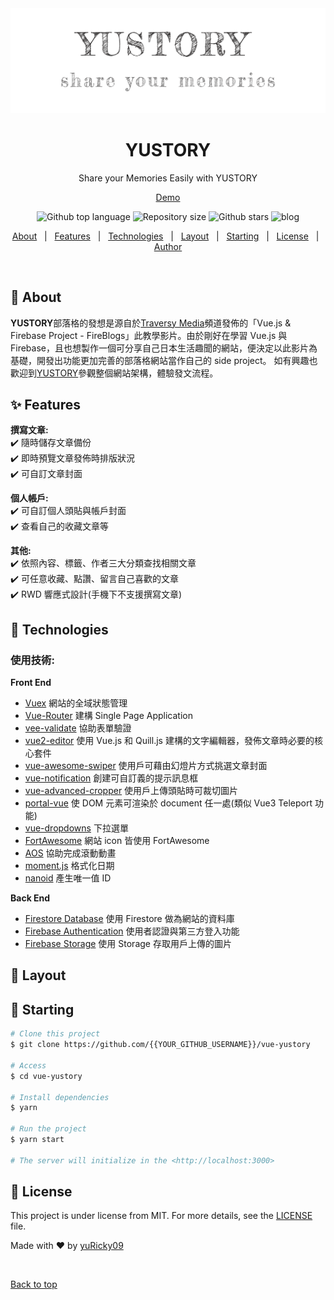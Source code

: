 <div align="center" id="top"> 
  <img src="@/../src/assets/img/readme-header.png" alt="YUSTORY" />
</div>

<div align="center">
  <h1>YUSTORY</h1>
  <p>Share your Memories Easily with YUSTORY</p>
  <a href="https://yustory-ded59.web.app/">Demo</a>
</div>

<p align="center">
  <img alt="Github top language" src="https://img.shields.io/github/languages/top/yuRicky09/YuStory?color=56BEB8">

  <img alt="Repository size" src="https://img.shields.io/github/repo-size/yuRicky09/YuStory?color=lightgrey">

  <img alt="Github stars" src="https://img.shields.io/github/stars/yuRicky09/YuStory?color=yellow" />

  <img alt="blog" src="https://img.shields.io/badge/YUSTORY-BLOG-blue">
</p>

<p align="center">
  <a href="#dart-about">About</a> &#xa0; | &#xa0; 
  <a href="#sparkles-features">Features</a> &#xa0; | &#xa0;
  <a href="#rocket-technologies">Technologies</a> &#xa0; | &#xa0;
  <a href="#art-layout">Layout</a> &#xa0; | &#xa0;
  <a href="#checkered_flag-starting">Starting</a> &#xa0; | &#xa0;
  <a href="#memo-license">License</a> &#xa0; | &#xa0;
  <a href="https://github.com/{{YOUR_GITHUB_USERNAME}}" target="_blank">Author</a>
</p>

<br>

## :dart: About

**YUSTORY**部落格的發想是源自於[Traversy Media](https://www.youtube.com/watch?v=ISv22NNL-aE&t=869s&ab_channel=TraversyMedia)頻道發佈的「Vue.js & Firebase Project - FireBlogs」此教學影片。由於剛好在學習 Vue.js 與 Firebase，且也想製作一個可分享自己日本生活趣聞的網站，便決定以此影片為基礎，開發出功能更加完善的部落格網站當作自己的 side project。
如有興趣也歡迎到[YUSTORY](https://yustory-ded59.web.app/stories?page=1)參觀整個網站架構，體驗發文流程。

## :sparkles: Features

**撰寫文章:** <br>
:heavy_check_mark: 隨時儲存文章備份 <br>
:heavy_check_mark: 即時預覽文章發佈時排版狀況 <br>
:heavy_check_mark: 可自訂文章封面 <br>

**個人帳戶:** <br>
:heavy_check_mark: 可自訂個人頭貼與帳戶封面 <br>
:heavy_check_mark: 查看自己的收藏文章等 <br>

**其他:** <br>
:heavy_check_mark: 依照內容、標籤、作者三大分類查找相關文章 <br>
:heavy_check_mark: 可任意收藏、點讚、留言自己喜歡的文章 <br>
:heavy_check_mark: RWD 響應式設計(手機下不支援撰寫文章) <br>

## :rocket: Technologies

### 使用技術:

**Front End**

- [Vuex](https://vuex.vuejs.org/guide/) 網站的全域狀態管理
- [Vue-Router](https://router.vuejs.org/) 建構 Single Page Application
- [vee-validate](https://vee-validate.logaretm.com/v3) 協助表單驗證
- [vue2-editor](https://www.vue2editor.com/) 使用 Vue.js 和 Quill.js 建構的文字編輯器，發佈文章時必要的核心套件
- [vue-awesome-swiper](https://www.npmjs.com/package/vue-awesome-swiper) 使用戶可藉由幻燈片方式挑選文章封面
- [vue-notification](http://vue-notification.yev.io/) 創建可自訂義的提示訊息框
- [vue-advanced-cropper](https://norserium.github.io/vue-advanced-cropper/) 使用戶上傳頭貼時可裁切圖片
- [portal-vue](https://portal-vue.linusb.org/) 使 DOM 元素可渲染於 document 任一處(類似 Vue3 Teleport 功能)
- [vue-dropdowns](https://github.com/mikerodham/vue-dropdowns) 下拉選單
- [FortAwesome](https://github.com/FortAwesome/vue-fontawesome) 網站 icon 皆使用 FortAwesome
- [AOS](https://michalsnik.github.io/aos/) 協助完成滾動動畫
- [moment.js](https://momentjs.com/) 格式化日期
- [nanoid](https://www.npmjs.com/package/nanoid) 產生唯一值 ID

**Back End**

- [Firestore Database](https://firebase.google.com/docs/firestore/quickstart) 使用 Firestore 做為網站的資料庫
- [Firebase Authentication](https://firebase.google.com/docs/auth/web/start) 使用者認證與第三方登入功能
- [Firebase Storage](https://firebase.google.com/docs/storage/web/start) 使用 Storage 存取用戶上傳的圖片

## :art: Layout

## :checkered_flag: Starting

```bash
# Clone this project
$ git clone https://github.com/{{YOUR_GITHUB_USERNAME}}/vue-yustory

# Access
$ cd vue-yustory

# Install dependencies
$ yarn

# Run the project
$ yarn start

# The server will initialize in the <http://localhost:3000>
```

## :memo: License

This project is under license from MIT. For more details, see the [LICENSE](LICENSE.md) file.

Made with :heart: by <a href="https://github.com/yuRicky09" target="_blank">yuRicky09</a>

&#xa0;

<a href="#top">Back to top</a>
